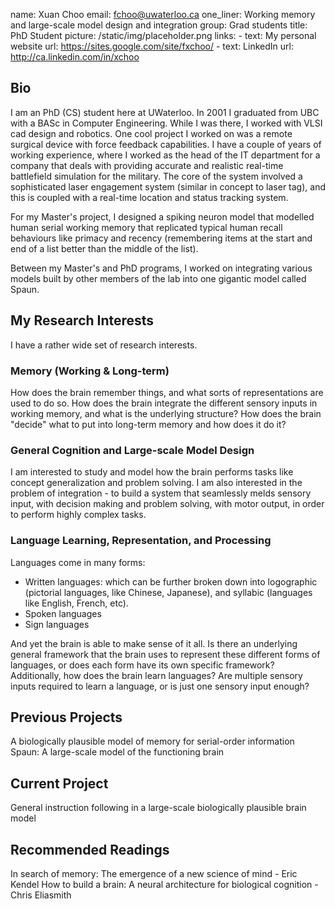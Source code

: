 name: Xuan Choo
email: fchoo@uwaterloo.ca
one_liner: Working memory and large-scale model design and integration
group: Grad students
title: PhD Student
picture: /static/img/placeholder.png
links:
    - text: My personal website
      url: https://sites.google.com/site/fxchoo/
    - text: LinkedIn
      url: http://ca.linkedin.com/in/xchoo
    

## Bio

I am an PhD (CS) student here at UWaterloo. In 2001 I graduated from UBC with
a BASc in Computer Engineering. While I was there, I worked with VLSI cad
design and robotics. One cool project I worked on was a remote surgical device
with force feedback capabilities. I have a couple of years of working
experience, where I worked as the head of the IT department for a company that
deals with providing accurate and realistic real-time battlefield simulation
for the military. The core of the system involved a sophisticated laser
engagement system (similar in concept to laser tag), and this is coupled with
a real-time location and status tracking system.

For my Master's project, I designed a spiking neuron model that modelled human serial
working memory that replicated typical human recall behaviours like primacy and recency
(remembering items at the start and end of a list better than the middle of the list).

Between my Master's and PhD programs, I worked on integrating various models built by 
other members of the lab into one gigantic model called Spaun. 


## My Research Interests

I have a rather wide set of research interests.

### Memory (Working & Long-term)

How does the brain remember things, and what sorts of representations are used
to do so. How does the brain integrate the different sensory inputs in working
memory, and what is the underlying structure? How does the brain "decide" what
to put into long-term memory and how does it do it?

### General Cognition and Large-scale Model Design

I am interested to study and model how the brain performs tasks like concept
generalization and problem solving. I am also interested in the problem of
integration - to build a system that seamlessly melds sensory input, with
decision making and problem solving, with motor output, in order to perform
highly complex tasks.

### Language Learning, Representation, and Processing

Languages come in many forms:

  * Written languages: which can be further broken down into logographic (pictorial languages, like Chinese, Japanese), and syllabic (languages like English, French, etc).
  * Spoken languages
  * Sign languages

And yet the brain is able to make sense of it all. Is there an underlying
general framework that the brain uses to represent these different forms of
languages, or does each form have its own specific framework? Additionally,
how does the brain learn languages? Are multiple sensory inputs required to
learn a language, or is just one sensory input enough?

## Previous Projects
A biologically plausible model of memory for serial-order information
Spaun: A large-scale model of the functioning brain

## Current Project
General instruction following in a large-scale biologically plausible brain model

## Recommended Readings

In search of memory: The emergence of a new science of mind - Eric Kendel
How to build a brain: A neural architecture for biological cognition - Chris Eliasmith
